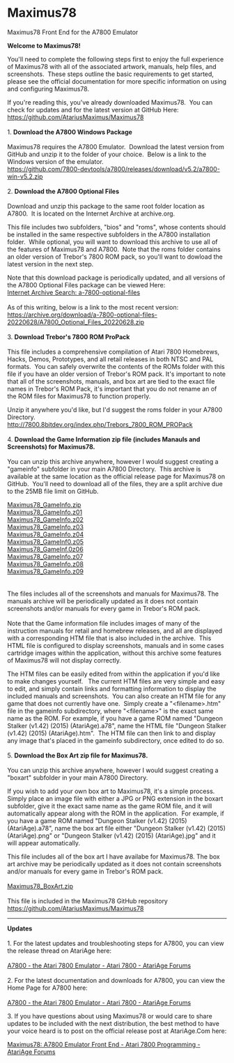 # Maximus78
Maximus78 Front End for the A7800 Emulator
<body>

<p class="auto-style1"><strong>Welcome to Maximus78!</strong><br />
</p>
<p class="auto-style1">You&#39;ll need to complete the following steps first to enjoy the 
full experience of Maximus78 with all of the associated artwork, manuals, help 
files, and 
screenshots.&nbsp; These steps outline the basic requirements to get started, 
please see the official documentation for more specific information on using and 
configuring Maximus78.</p>
<p class="auto-style1">If you&#39;re reading this, you&#39;ve already downloaded 
Maximus78.&nbsp; You can check for updates and for the latest version at GitHub 
Here:<br />
<a href="https://github.com/AtariusMaximus/Maximus78">
https://github.com/AtariusMaximus/Maximus78</a><br />
<br />
1. <strong>Download the A7800 Windows Package<br />
</strong><br />
Maximus78 requires the A7800 Emulator.&nbsp; Download the latest version from 
GitHub and unzip it to the folder of your choice.&nbsp; Below is a link to the 
Windows version of the emulator.<br />
<a href="https://github.com/7800-devtools/a7800/releases/download/v5.2/a7800-win-v5.2.zip">
https://github.com/7800-devtools/a7800/releases/download/v5.2/a7800-win-v5.2.zip</a><br>
<br />
2. <strong>Download the A7800 Optional Files<br />
</strong><br />
Download and unzip this package to the same root folder location as A7800.&nbsp; 
It is located on the Internet Archive at archive.org.</p>
<p class="auto-style1">This file
includes two subfolders, &quot;bios&quot; and &quot;roms&quot;, whose contents 
should be installed in the same respective subfolders in the A7800 installation 
folder.&nbsp; While optional, you will want to 
download this archive to use all of the features of Maximus78 and A7800.&nbsp; 
Note that the roms folder contains an older version of Trebor&#39;s 7800 ROM pack, 
so you&#39;ll want to dowload the latest version in the next step.
</p>
<p class="auto-style1">Note that this download package is periodically updated, 
and all versions of the A7800 Optional Files package can be viewed Here:<br />
<a href="https://archive.org/search.php?query=a-7800-optional-files">Internet 
Archive Search: a-7800-optional-files</a><br />
<br />
As of this writing, below is a link to the most recent version:<br />
<a href="https://archive.org/download/a-7800-optional-files-20220628/A7800_Optional_Files_20220628.zip">
https://archive.org/download/a-7800-optional-files-20220628/A7800_Optional_Files_20220628.zip</a><br>
<br />
3. <strong>Download Trebor&#39;s 7800 ROM ProPack</strong><br />
<br />
This file
includes a comprehensive compilation of Atari 7800 Homebrews, Hacks, Demos, 
Prototypes, and all retail releases in both NTSC and PAL formats.&nbsp; You can 
safely overwrite the contents of the ROMs folder with this file if you have an 
older version of Trebor&#39;s ROM pack.
It's important to note that all of the screenshots, manuals, and box art are tied to the exact file names in Trebor's ROM Pack, it's important that you do not rename an of the ROM files for Maximus78 to function properly.</p>
<p class="auto-style1">Unzip it anywhere you&#39;d like, but I&#39;d suggest the 
roms folder in your A7800 Directory.<br />
<a href="http://7800.8bitdev.org/index.php/Trebors_7800_ROM_PROPack">
http://7800.8bitdev.org/index.php/Trebors_7800_ROM_PROPack</a><br>
<br />
4. <strong>Download the Game Information zip file (includes Manauls and Screenshots) for Maximus78.
<br />
</strong><br />
You can unzip this archive anywhere, however I would suggest creating a "gameinfo" subfolder in your main A7800 Directory.&nbsp; 
This archive is available at the same location as the official release page for 
Maximus78 on GitHub.&nbsp;
You&#39;ll need to download all of the files, they are a split archive due to the 
25MB file limit on GitHub.<br />
</p>
<p class="auto-style1">
<a href="https://github.com/AtariusMaximus/Maximus78/blob/master/Maximus78_GameInfo.zip">
Maximus78_GameInfo.zip</a><br />
<a href="https://github.com/AtariusMaximus/Maximus78/blob/master/Maximus78_GameInfo.z01">
Maximus78_GameInfo.z01</a><br />
<a href="https://github.com/AtariusMaximus/Maximus78/blob/master/Maximus78_GameInfo.z02">
Maximus78_GameInfo.z02</a><br />
<a href="https://github.com/AtariusMaximus/Maximus78/blob/master/Maximus78_GameInfo.z03">
Maximus78_GameInfo.z03</a><br />
<a href="https://github.com/AtariusMaximus/Maximus78/blob/master/Maximus78_GameInfo.z04">
Maximus78_GameInfo.z04</a><br />
<a href="https://github.com/AtariusMaximus/Maximus78/blob/master/Maximus78_GameInfo.z05">
Maximus78_GameInf0.z05</a><br />
<a href="https://github.com/AtariusMaximus/Maximus78/blob/master/Maximus78_GameInfo.z06">
Maximus78_GameInf.0z06</a><br />
<a href="https://github.com/AtariusMaximus/Maximus78/blob/master/Maximus78_GameInfo.z07">
Maximus78_GameInfo.z07</a><br />
<a href="https://github.com/AtariusMaximus/Maximus78/blob/master/Maximus78_GameInfo.z08">
Maximus78_GameInfo.z08</a><br />
<a href="https://github.com/AtariusMaximus/Maximus78/blob/master/Maximus78_GameInfo.z09">Maximus78_GameInfo.z09</a><br />
<br /

<br>The files includes all of the screenshots and manuals for Maximus78. The manuals archive will be periodically updated as it does not contain screenshots and/or manuals for every game in Trebor's ROM pack.<br>
<br>Note that the Game information file includes images of many of the 
instruction manuals for retail and homebrew releases, and all are displayed with 
a corresponding HTM file that is also included in the archive.&nbsp; This HTML 
file is configured to display screenshots, manuals and in some cases cartridge 
images within the application, without this archive some features of Maximus78 
will not display correctly.</p>
<p class="auto-style1">The HTM files can be easily edited from within the 
application if you&#39;d like to make changes yourself.&nbsp;&nbsp; The current HTM 
files are very simple and easy to edit, and simply contain links and formatting 
information to display the included manuals and screenshots.&nbsp; You can also 
create an HTM file for any game that does not currently have one.&nbsp; Simply 
create a &quot;&lt;filename&gt;.htm&quot; file in the gameinfo subdirectory, where &quot;&lt;filename&gt;&quot; 
is the exact same name as the ROM. For example, if you have a game ROM named 
&quot;Dungeon Stalker (v1.42) (2015) (AtariAge).a78&quot;, name the HTML file &quot;Dungeon 
Stalker (v1.42) (2015) (AtariAge).htm&quot;.&nbsp; The HTM file can then link to and 
display any image that&#39;s placed in the gameinfo subdirectory, once edited to do 
so.<br>
<br />
5. <strong>Download the Box Art zip file for Maximus78.</strong> <br />
<br />
You can unzip this archive anywhere, however I would suggest creating a "boxart" subfolder in your main A7800 Directory.</p>
<p class="auto-style1">If you wish to add your own box art to Maximus78, it&#39;s a 
simple process.&nbsp; Simply place an image file with either a JPG or PNG 
extension in the boxart subfolder, give it the exact same name as the game ROM 
file, and it will automatically appear along with the ROM in the application.&nbsp; 
For example, if you have a game ROM named &quot;Dungeon Stalker (v1.42) (2015) 
(AtariAge).a78&quot;, name the box art file either &quot;Dungeon Stalker (v1.42) (2015) 
(AtariAge).png&quot; or &quot;Dungeon Stalker (v1.42) (2015) (AtariAge).jpg&quot; and it will 
appear automatically.</p>
<p class="auto-style1">This file includes all of the box art I have availabe for Maximus78. The 
box art archive may be periodically updated as it does not contain screenshots and/or manuals for every game in Trebor's ROM pack.<br />
<br />
<a href="https://github.com/AtariusMaximus/Maximus78/blob/master/Maximus78_boxart.zip">Maximus78_BoxArt.zip</a><br>
<br>This file is included in the Maximus78 GitHub repository 
<a href="https://github.com/AtariusMaximus/Maximus78">https://github.com/AtariusMaximus/Maximus78</a>
<br />
</p>
<hr />
<p class="auto-style1">
<strong>Updates</strong><br />
<br />
1. For the latest updates and troubleshooting steps for A7800, you can view the release thread on AtariAge 
here:<br />
<br />
<a href="https://forums.atariage.com/topic/268458-a7800-the-atari-7800-emulator/#comment-3819566">
A7800 - the Atari 7800 Emulator - Atari 7800 - AtariAge Forums</a><br />
<br />
2. For the latest documentation and downloads for A7800, you can view the Home 
Page for A7800 here:<br />
<br />
<a href="http://7800.8bitdev.org/index.php/Main_Page">
A7800 - the Atari 7800 Emulator - Atari 7800 - AtariAge Forums</a></p>
<p class="auto-style1">
3. If you have questions about using Maximus78 or would care to share updates to 
be included with the next distribution, the best method to have your voice heard 
is to post on the official release post at AtariAge.Com here:</p>
<p class="auto-style1">
<a href="https://forums.atariage.com/topic/341065-maximus78-a7800-emulator-front-end/">
Maximus78: A7800 Emulator Front End - Atari 7800 Programming - AtariAge Forums</a></p>
<p class="auto-style1">
<br />

<br />
</p>

</body>

